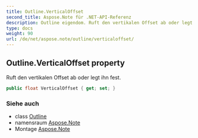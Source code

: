 ```yaml
---
title: Outline.VerticalOffset
second_title: Aspose.Note für .NET-API-Referenz
description: Outline eigendom. Ruft den vertikalen Offset ab oder legt ihn fest.
type: docs
weight: 90
url: /de/net/aspose.note/outline/verticaloffset/
---
```

## Outline.VerticalOffset property

Ruft den vertikalen Offset ab oder legt ihn fest.

```csharp
public float VerticalOffset { get; set; }
```

### Siehe auch

* class [Outline](../)
* namensraum [Aspose.Note](../../outline/)
* Montage [Aspose.Note](../../../)


